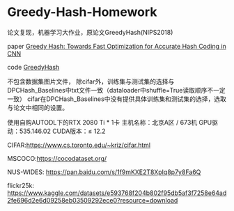 # Greedy-Hash-Homework
论文复现，机器学习大作业，原论文GreedyHash(NIPS2018)

paper [Greedy Hash: Towards Fast Optimization for Accurate Hash Coding in CNN](https://papers.nips.cc/paper/7360-greedy-hash-towards-fast-optimization-for-accurate-hash-coding-in-cnn.pdf)

code [GreedyHash](https://github.com/ssppp/GreedyHash)

不包含数据集图片文件，
除cifar外，训练集与测试集的选择与DPCHash_Baselines中txt文件一致（dataloader中shuffle=True读取顺序不一定一致）
cifar在DPCHash_Baselines中没有提供具体训练集和测试集的选择，选取与论文中相同的设置。

使用自购AUTODL下的RTX 2080 Ti * 1卡
主机名称：北京A区 / 673机
GPU驱动：535.146.02
CUDA版本：≤ 12.2

CIFAR:https://www.cs.toronto.edu/~kriz/cifar.html

MSCOCO:https://cocodataset.org/

NUS-WIDES: https://pan.baidu.com/s/1f9mKXE2T8XpIq8p7y8Fa6Q

flickr25k: https://www.kaggle.com/datasets/e593768f204b802f95db5af3f7258e64ad2fe696d2e6d09258eb03509292ece0?resource=download
